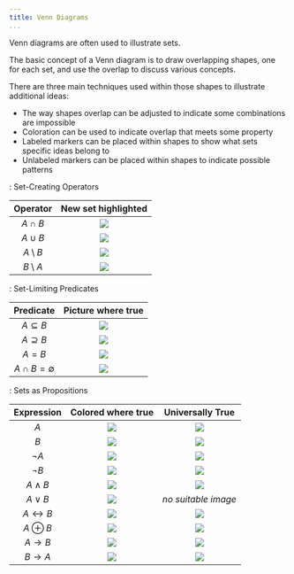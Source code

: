 ```yaml
---
title: Venn Diagrams
...
```


Venn diagrams are often used to illustrate sets.

The basic concept of a Venn diagram is to draw overlapping shapes,
one for each set, and use the overlap to discuss various concepts.

There are three main techniques used within those shapes to illustrate additional ideas:

- The way shapes overlap can be adjusted to indicate some combinations are impossible
- Coloration can be used to indicate overlap that meets some property
- Labeled markers can be placed within shapes to show what sets specific ideas belong to
- Unlabeled markers can be placed within shapes to indicate possible patterns


: Set-Creating Operators

|Operator|New set highlighted|
|:------:|:-----------------:|
|$A \cap B$| ![](files/venn-cap.svg) |
|$A \cup B$| ![](files/venn-cup.svg) |
|$A \setminus B$| ![](files/venn-A-B.svg) |
|$B \setminus A$| ![](files/venn-B-A.svg) |


: Set-Limiting Predicates

|Predicate|Picture where true|
|:------:|:-----------------:|
|$A \subseteq B$| ![](files/venn-AsubB.svg) |
|$A \supseteq B$| ![](files/venn-AsupB.svg) |
|$A = B$| ![](files/venn-same.svg) |
|$A \cap B = \emptyset$| ![](files/venn-disjoint.svg) |


: Sets as Propositions

|Expression|Colored where true|Universally True|
|:--------:|:----------------:|:--------------:|
|$A$| ![](files/venn-A.svg) | ![](files/venn-allA.svg) |
|$B$| ![](files/venn-B.svg) | ![](files/venn-allB.svg) |
|$\lnot A$| ![](files/venn-nA.svg) | ![](files/venn-noA.svg) |
|$\lnot B$| ![](files/venn-nB.svg) | ![](files/venn-noB.svg) |
|$A \land B$| ![](files/venn-cap.svg) | ![](files/venn-allAB.svg) |
|$A \lor B$| ![](files/venn-cup.svg) | *no suitable image* |
|$A \leftrightarrow B$| ![](files/venn-eq.svg) | ![](files/venn-same.svg) |
|$A \oplus B$| ![](files/venn-xor.svg) | ![](files/venn-disjoint.svg) |
|$A \rightarrow B$| ![](files/venn-AiB.svg) | ![](files/venn-AsubB.svg) |
|$B \rightarrow A$| ![](files/venn-BiA.svg) | ![](files/venn-AsupB.svg) |

